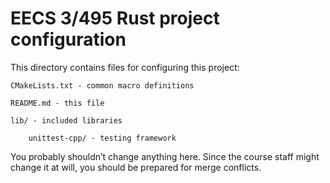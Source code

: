 # EECS 3/495 Rust project configuration

This directory contains files for configuring this project:

    CMakeLists.txt - common macro definitions

    README.md - this file

    lib/ - included libraries

        unittest-cpp/ - testing framework

You probably shouldn’t change anything here. Since the course staff
might change it at will, you should be prepared for merge conflicts.
